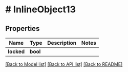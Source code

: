 # # InlineObject13

## Properties

Name | Type | Description | Notes
------------ | ------------- | ------------- | -------------
**locked** | **bool** |  |

[[Back to Model list]](../../README.md#models) [[Back to API list]](../../README.md#endpoints) [[Back to README]](../../README.md)
